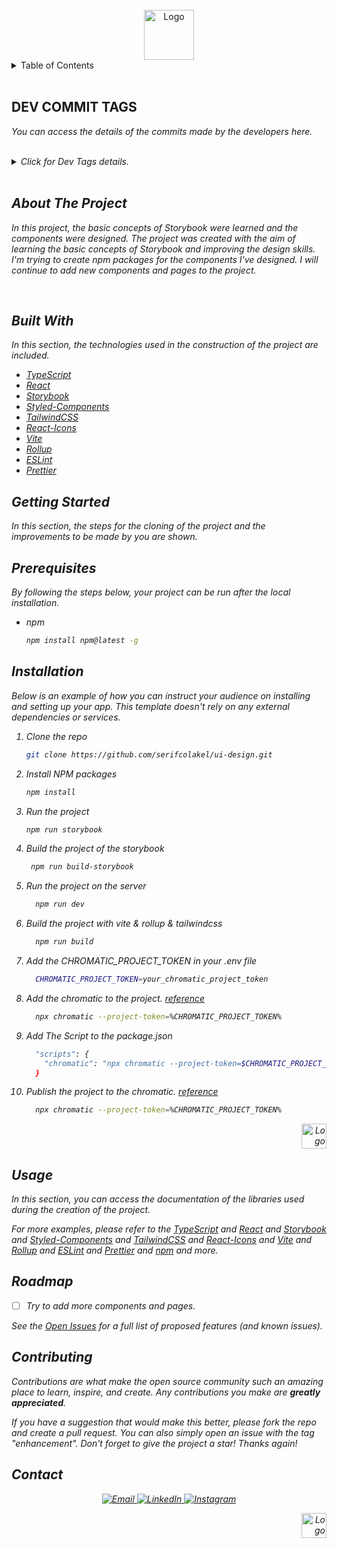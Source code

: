<!-- PROJECT LOGO -->
<br />
<div align="center">
  <a href="https://github.com/serifcolakel">
    <img src="https://i.hizliresim.com/a27dhrh.jpg" alt="Logo" width="80" height="80">
  </a>
</div>

<!-- TABLE OF CONTENTS -->
<details>
  <summary>Table of Contents</summary>
  <ol>
    <li>
      <a href="#about-the-project">About The Project</a>
      <ul>
        <li><a href="#built-with">Built With</a></li>
      </ul>
    </li>
    <li>
      <a href="#getting-started">Getting Started</a>
      <ul>
        <li><a href="#prerequisites">Prerequisites</a></li>
        <li><a href="#installation">Installation</a></li>
      </ul>
    </li>
    <li><a href="#usage">Usage</a></li>
    <li><a href="#roadmap">Roadmap</a></li>
    <li><a href="#contributing">Contributing</a></li>
    <li><a href="#contact">Contact</a></li>
  </ol>
</details>
<br />

## DEV COMMIT TAGS

<em>You can access the details of the commits made by the developers here.<em>

<br />
<details>
<summary>Click for Dev Tags details.</summary>

| <p style="color: purple;">TAGS</p> | <p style="color: purple">EXPLAIN<p>                                                                                                           |
| ---------------------------------- | --------------------------------------------------------------------------------------------------------------------------------------------- |
| **ADDED (username)**                          | It gives information about newly added Component, package and files.                                                                          |
| **CREATED (username)**                        | It gives information about the Component, package and files created for the first time.                                                       |
| **CHANGED (username)**                        | It gives information about the changed function or method related to the problem or design.                                                   |
| **REMOVED (username)**                        | It gives information about the removed function or method related to the problem or design.                                                   |
| **UPDATED (username)**                        | It gives information about the updated function or method related to the problem or design.                                                   |
| **FIXED (username)**                          | It gives information about the solution of the problem caused by the problem.                                                                 |
| **TODO (username)**                           | It gives information about the planned and encountered problem in the future.                                                                 |
| **TEST (username)**                           | It is a tag created to test whether the functions added during build or for projects working in separate environments can work synchronously. |
| **INFO (username)**                            | It is a tag given to the commit to give information about the project.                                                                       |
</details>
<!-- ABOUT THE PROJECT -->
<br />

## About The Project

In this project, the basic concepts of Storybook were learned and the components were designed. The project was created with the aim of learning the basic concepts of Storybook and improving the design skills. I'm trying to create npm packages for the components I've designed. I will continue to add new components and pages to the project.

<br />

## **Built With**

In this section, the technologies used in the construction of the project are included.

- [TypeScript](https://www.typescriptlang.org/)
- [React](https://reactjs.org/)
- [Storybook](https://storybook.js.org/)
- [Styled-Components](https://styled-components.com/)
- [TailwindCSS](https://tailwindcss.com/)
- [React-Icons](https://react-icons.github.io/react-icons/)
- [Vite](https://vitejs.dev/)
- [Rollup](https://rollupjs.org/guide/en/)
- [ESLint](https://eslint.org/)
- [Prettier](https://prettier.io/)

<!-- GETTING STARTED -->

## **Getting Started**

In this section, the steps for the cloning of the project and the improvements to be made by you are shown.

## Prerequisites

By following the steps below, your project can be run after the local installation.

- npm
  ```sh
  npm install npm@latest -g
  ```

## **Installation**

_Below is an example of how you can instruct your audience on installing and setting up your app. This template doesn't rely on any external dependencies or services._

1. Clone the repo
   ```sh
   git clone https://github.com/serifcolakel/ui-design.git
   ```
2. Install NPM packages
   ```sh
   npm install
   ```
3. Run the project
   ```sh
   npm run storybook
   ```
4. Build the project of the storybook
   ```sh
    npm run build-storybook
    ```
5. Run the project on the server
    ```sh
      npm run dev
    ```
6. Build the project with vite & rollup & tailwindcss
    ```sh
      npm run build
    ```
7. Add the CHROMATIC_PROJECT_TOKEN in your .env file
    ```sh
      CHROMATIC_PROJECT_TOKEN=your_chromatic_project_token
    ```

8. Add the chromatic to the project. [reference](https://www.youtube.com/watch?v=2tqRpBcV8ug)
    ```sh
      npx chromatic --project-token=%CHROMATIC_PROJECT_TOKEN%
    ```
9. Add The Script to the package.json
    ```sh
      "scripts": {
        "chromatic": "npx chromatic --project-token=$CHROMATIC_PROJECT_TOKEN"
      }
    ```
10. Publish the project to the chromatic. [reference](https://www.youtube.com/watch?v=2tqRpBcV8ug)
    ```sh
      npx chromatic --project-token=%CHROMATIC_PROJECT_TOKEN%
    ```

<div align="right">
  <a href="#top">
      <img src="https://i.hizliresim.com/oxq9b8i.png" alt="Logo" width="40px" height="40px">
  </a>
</div>

<!-- USAGE EXAMPLES -->

## **Usage**

In this section, you can access the documentation of the libraries used during the creation of the project.

_For more examples, please refer to the [TypeScript](
https://www.typescriptlang.org/
) and [React](https://reactjs.org/) and [Storybook](https://storybook.js.org/) and [Styled-Components](https://styled-components.com/) and [TailwindCSS](https://tailwindcss.com/) and [React-Icons](https://react-icons.github.io/react-icons/) and [Vite](https://vitejs.dev/) and [Rollup](https://rollupjs.org/guide/en/) and [ESLint](https://eslint.org/) and [Prettier](https://prettier.io/) and [npm](https://www.npmjs.com/) and more._

<!-- ROADMAP -->

## **Roadmap**

- [ ] Try to add more components and pages.

See the [Open Issues](https://github.com/serifcolakel/storybook-desing.git) for a full list of proposed features (and known issues).

<!-- CONTRIBUTING -->

## **Contributing**

Contributions are what make the open source community such an amazing place to learn, inspire, and create. Any contributions you make are **greatly appreciated**.

If you have a suggestion that would make this better, please fork the repo and create a pull request. You can also simply open an issue with the tag "enhancement".
Don't forget to give the project a star! Thanks again!

<!-- CONTACT -->

## **Contact**

<p align="center">
    <a href="mailto:serifcolakel0@gmail.com">
        <img alt="Email" src="https://img.shields.io/badge/Email-serifcolakel0@gmail.com-green style=flat&logo=gmail">
    </a>
    <a href="https://www.linkedin.com/in/serifcolakel/" target="_blank">
        <img alt="LinkedIn" src="https://img.shields.io/badge/LinkedIn-@serifcolakel-blue?style=flat&logo=linkedin">
    </a>
    <a href="https://www.instagram.com/serifcolakell/">
        <img alt="Instagram" src="https://img.shields.io/badge/Instagram-serifcolakell-red?style=flat-square&logo=instagram">
    </a>
</p>

<div align="right">
  <a href="#top">
      <img src="https://i.hizliresim.com/oxq9b8i.png" alt="Logo" width="40px" height="40px">
  </a>
</div>